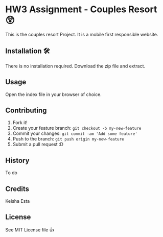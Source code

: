 # HW3 Assignment - Couples Resort 😲

This is the couples resort Project. It is a mobile first responsible website.

## Installation 🛠️

There is no installation required. Download the zip file and extract.

## Usage

Open the index file in your browser of choice.

## Contributing

1. Fork it!
2. Create your feature branch: `git checkout -b my-new-feature`
3. Commit your changes: `git commit -am 'Add some feature'`
4. Push to the branch: `git push origin my-new-feature`
5. Submit a pull request :D

## History

To do

## Credits

Keisha Esta

## License

See MIT License file 👍